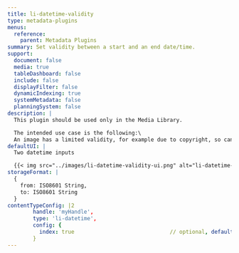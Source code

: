 ```yaml
---
title: li-datetime-validity
type: metadata-plugins
menus:
  reference:
    parent: Metadata Plugins
summary: Set validity between a start and an end date/time.
support:
  document: false
  media: true
  tableDashboard: false
  include: false
  displayFilter: false
  dynamicIndexing: true
  systemMetadata: false
  planningSystem: false
description: |
  This plugin should be used only in the Media Library.

  The intended use case is the following:\
  An image has a limited validity, for example due to copyright, so can be used only for a certain period of time. After that period, the copyright expires and the image should be removed from the website.
defaultUI: |
  Two datetime inputs

  {{< img src="../images/li-datetime-validity-ui.png" alt="li-datetime-validity UI" >}}
storageFormat: |
  {
    from: ISO8601 String,
    to: ISO8601 String
  }
contentTypeConfig: |2
        handle: 'myHandle',
        type: 'li-datetime',
        config: {
          index: true                              // optional, default: false, added in {{< release "release-2023-07" >}}
        }
---
```

